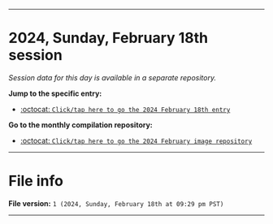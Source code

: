 
***

# 2024, Sunday, February 18th session

_Session data for this day is available in a separate repository._

**Jump to the specific entry:**

- [:octocat: `Click/tap here to go the 2024 February 18th entry`](https://github.com/seanpm2001/SeansLifeArchive_Images_ModernSmurfsVillage_Y2024_V2/tree/SeansLifeArchive_ModernSmurfsVillage_Y2024_V2_Main-dev/02_February/18/)

**Go to the monthly compilation repository:**

- [:octocat: `Click/tap here to go the 2024 February image repository`](https://github.com/seanpm2001/SeansLifeArchive_Images_ModernSmurfsVillage_Y2024_V2/)

***

# File info

**File version:** `1 (2024, Sunday, February 18th at 09:29 pm PST)`

***
